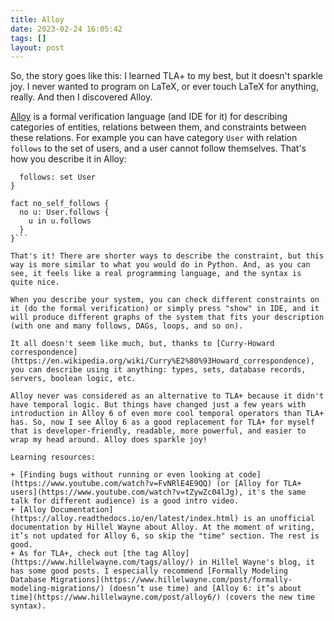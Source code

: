 ```yaml
---
title: Alloy
date: 2023-02-24 16:05:42
tags: []
layout: post
---
```


So, the story goes like this: I learned TLA+ to my best, but it doesn't sparkle joy. I never wanted to program on LaTeX, or ever touch LaTeX for anything, really. And then I discovered Alloy.

[Alloy](https://en.wikipedia.org/wiki/Alloy_(specification_language)) is a formal verification language (and IDE for it) for describing categories of entities, relations between them, and constraints between these relations. For example you can have category `User` with relation `follows` to the set of users, and a user cannot follow themselves. That's how you describe it in Alloy:

```sig User {
  follows: set User
}

fact no_self_follows {
  no u: User.follows {
    u in u.follows
  }
}```

That's it! There are shorter ways to describe the constraint, but this way is more similar to what you would do in Python. And, as you can see, it feels like a real programming language, and the syntax is quite nice.

When you describe your system, you can check different constraints on it (do the formal verification) or simply press "show" in IDE, and it will produce different graphs of the system that fits your description (with one and many follows, DAGs, loops, and so on).

It all doesn't seem like much, but, thanks to [Curry-Howard correspondence](https://en.wikipedia.org/wiki/Curry%E2%80%93Howard_correspondence), you can describe using it anything: types, sets, database records, servers, boolean logic, etc.

Alloy never was considered as an alternative to TLA+ because it didn't have temporal logic. But things have changed just a few years with introduction in Alloy 6 of even more cool temporal operators than TLA+ has. So, now I see Alloy 6 as a good replacement for TLA+ for myself that is developer-friendly, readable, more powerful, and easier to wrap my head around. Alloy does sparkle joy!

Learning resources:

+ [Finding bugs without running or even looking at code](https://www.youtube.com/watch?v=FvNRlE4E9QQ) (or [Alloy for TLA+ users](https://www.youtube.com/watch?v=tZywZc04lJg), it's the same talk for different audience) is a good intro video.
+ [Alloy Documentation](https://alloy.readthedocs.io/en/latest/index.html) is an unofficial documentation by Hillel Wayne about Alloy. At the moment of writing, it’s not updated for Alloy 6, so skip the "time" section. The rest is good.
+ As for TLA+, check out [the tag Alloy](https://www.hillelwayne.com/tags/alloy/) in Hillel Wayne's blog, it has some good posts. I especially recommend [Formally Modeling Database Migrations](https://www.hillelwayne.com/post/formally-modeling-migrations/) (doesn’t use time) and [Alloy 6: it’s about time](https://www.hillelwayne.com/post/alloy6/) (covers the new time syntax).

